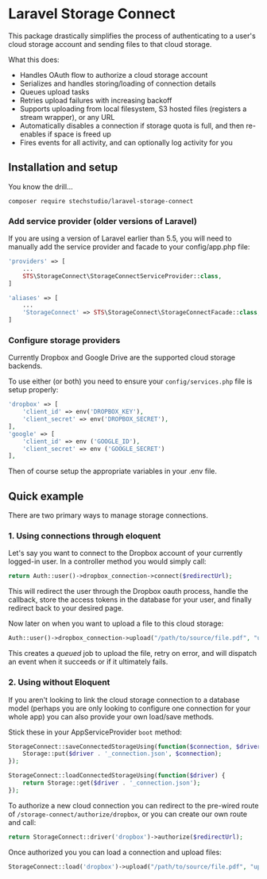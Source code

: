 # Laravel Storage Connect

This package drastically simplifies the process of authenticating to a user's cloud storage account and sending files to that cloud storage.

What this does:
 
 - Handles OAuth flow to authorize a cloud storage account
 - Serializes and handles storing/loading of connection details
 - Queues upload tasks
 - Retries upload failures with increasing backoff
 - Supports uploading from local filesystem, S3 hosted files (registers a stream wrapper), or any URL
 - Automatically disables a connection if storage quota is full, and then re-enables if space is freed up
 - Fires events for all activity, and can optionally log activity for you

## Installation and setup

You know the drill...

`composer require stechstudio/laravel-storage-connect`

### Add service provider (older versions of Laravel)
If you are using a version of Laravel earlier than 5.5, you will need to manually add the service provider and facade to your config/app.php file:

```php
'providers' => [
    ...
    STS\StorageConnect\StorageConnectServiceProvider::class,
]
```

```php
'aliases' => [
    ...
    'StorageConnect' => STS\StorageConnect\StorageConnectFacade::class,
]
```

### Configure storage providers

Currently Dropbox and Google Drive are the supported cloud storage backends.

To use either (or both) you need to ensure your `config/services.php` file is setup properly:

```php
'dropbox' => [
    'client_id' => env('DROPBOX_KEY'),
    'client_secret' => env('DROPBOX_SECRET'),
],
'google' => [
    'client_id' => env ('GOOGLE_ID'),
    'client_secret' => env ('GOOGLE_SECRET')
],
```

Then of course setup the appropriate variables in your .env file. 

## Quick example

There are two primary ways to manage storage connections.

### 1. Using connections through eloquent

Let's say you want to connect to the Dropbox account of your currently logged-in user. In a controller method you would simply call:

```php
return Auth::user()->dropbox_connection->connect($redirectUrl);
```

This will redirect the user through the Dropbox oauth process, handle the callback, store the access tokens in the database for your user, and finally redirect back to your desired page.

Now later on when you want to upload a file to this cloud storage:

```php
Auth::user()->dropbox_connection->upload("/path/to/source/file.pdf", "uploaded.pdf");
```

This creates a _queued_ job to upload the file, retry on error, and will dispatch an event when it succeeds or if it ultimately fails.

### 2. Using without Eloquent

If you aren't looking to link the cloud storage connection to a database model (perhaps you are only looking to configure one connection for your whole app) you can also provide your own load/save methods. 

Stick these in your AppServiceProvider `boot` method:

```php
StorageConnect::saveConnectedStorageUsing(function($connection, $driver) {
    Storage::put($driver . '_connection.json', $connection);
});

StorageConnect::loadConnectedStorageUsing(function($driver) {
    return Storage::get($driver . '_connection.json');
});
```

To authorize a new cloud connection you can redirect to the pre-wired route of `/storage-connect/authorize/dropbox`, or you can create our own route and call:

```php
return StorageConnect::driver('dropbox')->authorize($redirectUrl);
```

Once authorized you you can load a connection and upload files:

```php
StorageConnect::load('dropbox')->upload("/path/to/source/file.pdf", "uploaded.pdf");
```